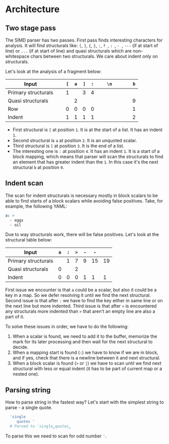 # Architecture 

## Two stage pass

The SIMD parser has two passes. First pass finds interesting characters for analysis. It will find structurals like: `[`, `]`, `{`, `}`,
`:`, `? `, `: `, `- `, `---` (if at start of line) or `...` (if at start of line) and quasi structurals which are non-whitespace chars
between two structurals. We care about indent only on structurals.

Let's look at the analysis of a fragment below:

| Input               | ` ` | `[` | `a` | `]` | `:` | ` ` | `\n` | ` ` | ` ` | `b` |
|---------------------|-----|-----|-----|-----|-----|-----|------|-----|-----|-----|
| Primary structurals |     | 1   |     | 3   | 4   |     |      |     |     |     |
| Quasi structurals   |     |     | 2   |     |     |     |      |     |     | 9   |
| Row                 |     | 0   | 0   | 0   | 0   |     |      |     |     | 1   |
| Indent              |     | 1   | 1   | 1   | 1   |     |      |     |     | 2   |

- First structural is `[` at position `1`. It is at the start of a list. It has an indent `1`.
- Second structural is `a` at position `2`. It is an unquoted scalar.
- Third structural is `]` at position `3`. It is the end of a list.
- The interesting one is `:` at position `4`. It has an indent `1`. It is a start of a block mapping, which means that parser will scan
  the structurals to find an
  element that has greater indent than the `1`. In this case it's the next structural `b` at position `9`.

## Indent scan

The scan for indent structurals is necessary mostly in block scalars to be able to find starts of a block scalars while avoiding false
positives.
Take, for example, the following YAML:

```yaml
a: >
  - eggs
  - oil
```

Due to way structurals work, there will be false positives. Let's look at the structural table below:

| Input               | `a` | `:` | `>` | `-` | `-` | ` ` |
|---------------------|-----|-----|-----|-----|-----|-----|
| Primary structurals |     | 1   | 7   | 9   | 15  | 19  |
| Quasi structurals   | 0   |     | 2   |     |     |     |
| Indent              | 0   | 0   | 0   | 1   | 1   | 1   |

First issue we encounter is that `a` could be a scalar, but also it could be a key in a map. So we defer resolving it until we find the next
structural.
Second issue is that after `:` we have to find the key either in same line or on the next line but more indented.
Third issue is that after `>` is encountered any structurals more indented than `>` that aren't an empty line are also a part of it.

To solve these issues in order, we have to do the following:

1. When a scalar is found, we need to add it to the buffer, memorize the mark for its later processing and then wait for the next structural
   to decide.
2. When a mapping start is found (`:`) we have to know if we are in block, and if yes, check that there is a newline between it and next
   structural.
3. When a block scalar is found (`>` or `|`) we have to scan until we find next structural with less or equal indent (it has to be part of
   current map or a nested one). 

## Parsing string

How to parse string in the fastest way? Let's start with the simplest string to parse - a single quote.

```yaml
  'single  
     quotes '
  # Parsed to 'single␣quotes␣
```

To parse this we need to scan for odd number `'`.